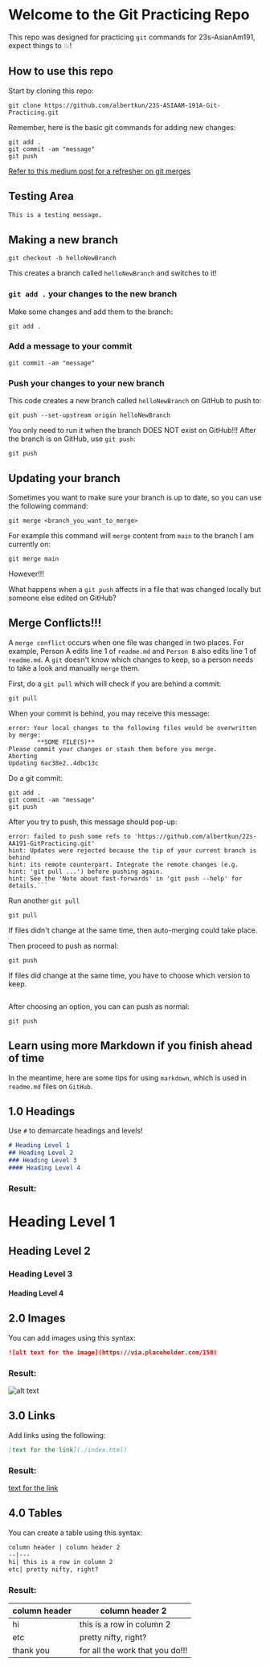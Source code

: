 # Welcome to the Git Practicing Repo

This repo was designed for practicing `git` commands for 23s-AsianAm191, expect things to 💥!

<!-- ## Final Lab Assignment for 6/6 -->

<!-- [Leaflet Plugin Review](./review.md) -->

## How to use this repo

Start by cloning this repo:

```
git clone https://github.com/albertkun/23S-ASIAAM-191A-Git-Practicing.git
```

Remember, here is the basic git commands for adding new changes:

```
git add .
git commit -am "message"
git push
```

[Refer to this medium post for a refresher on git merges](https://medium.com/swlh/git-branching-and-merging-made-easy-f7dacd4aa75e)

## Testing Area
```md
This is a testing message.
```

## Making a new branch

```
git checkout -b helloNewBranch
```

This creates a branch called `helloNewBranch` and switches to it!

### `git add .` your changes to the new branch

Make some changes and add them to the branch:

```
git add .
```

### Add a message to your commit

```
git commit -am "message"
```

### Push your changes to your new branch

This code creates a new branch called `helloNewBranch` on GitHub to push to:
```
git push --set-upstream origin helloNewBranch
```
You only need to run it when the branch DOES NOT exist on GitHub!!! After the branch is on GitHub, use `git push`:
```
git push
```

## Updating your branch

Sometimes you want to make sure your branch is up to date, so you can use the following command:
```
git merge <branch_you_want_to_merge>
```
For example this command will `merge` content from `main` to the branch I am currently on:
```
git merge main
```
However!!!

What happens when a `git push` affects in a file that was changed locally but someone else edited on GitHub?

## Merge Conflicts!!!

A `merge conflict` occurs when one file was changed in two places. For example, Person A edits line 1 of `readme.md` and `Person B` also edits line 1 of `readme.md`. A `git` doesn't know which changes to keep, so a person needs to take a look and manually `merge` them.

First, do a `git pull` which will check if you are behind a commit:

```
git pull
```

When your commit is behind, you may receive this message:
```
error: Your local changes to the following files would be overwritten by merge:
        **SOME FILE(S)**
Please commit your changes or stash them before you merge.
Aborting
Updating 6ac38e2..4dbc13c
```

Do a git commit:

```
git add .
git commit -am "message"
git push
```

After you try to push, this message should pop-up:

```
error: failed to push some refs to 'https://github.com/albertkun/22s-AA191-GitPracticing.git'
hint: Updates were rejected because the tip of your current branch is behind
hint: its remote counterpart. Integrate the remote changes (e.g.
hint: 'git pull ...') before pushing again.
hint: See the 'Note about fast-forwards' in 'git push --help' for details.```
```

Run another `git pull`

```
git pull
```

If files didn't change at the same time, then auto-merging could take place.

Then proceed to push as normal:

```
git push
```
If files did change at the same time, you have to choose which version to keep.

![]()

After choosing an option, you can can push as normal:

```
git push
```

## Learn using more Markdown if you finish ahead of time

In the meantime, here are some tips for using `markdown`, which is used in `readme.md` files on `GitHub`.

## 1.0 Headings 
Use `#` to demarcate headings and levels!

```md
# Heading Level 1
## Heading Level 2
### Heading Level 3
#### Heading Level 4
```
### Result:
# Heading Level 1
## Heading Level 2
### Heading Level 3
#### Heading Level 4

## 2.0 Images
You can add images using this syntax:
```md
![alt text for the image](https://via.placeholder.com/150)
```
### Result:

![alt text](https://via.placeholder.com/150)
## 3.0 Links
Add links using the following:
```md
[text for the link](./index.html)
```
### Result:
[text for the link](./index.html)

## 4.0 Tables
You can create a table using this syntax:
```md
column header | column header 2
--|---
hi| this is a row in column 2
etc| pretty nifty, right?
```
### Result:
column header | column header 2
--|---
hi| this is a row in column 2
etc| pretty nifty, right?
thank you | for all the work that you do!!!
